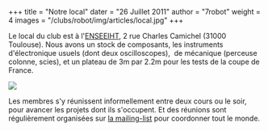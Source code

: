 +++
title = "Notre local"
dater = "26 Juillet 2011"
author = "7robot"
weight = 4
images = "/clubs/robot/img/articles/local.jpg"
+++

<p>
	Le local du club est &agrave; l&#39;<a href="http://www.enseeiht.fr/fr/contacts.html">ENSEEIHT</a>, 2 rue Charles Camichel (31000 Toulouse). Nous avons un stock de composants, les instruments d&#39;&eacute;lectronique usuels (dont deux oscilloscopes), &nbsp;de m&eacute;canique (perceuse colonne, scies), et un plateau de 3m par 2.2m pour les tests de la coupe de France.</p>
<p>
	<img src="/clubs/robot/img/articles/local.jpg" /></p>
<p>
	Les membres s&#39;y r&eacute;unissent informellement entre deux cours ou le soir, pour avancer les projets dont ils s&#39;occupent. Et des r&eacute;unions sont r&eacute;guli&egrave;rement organis&eacute;es sur <a href="../contact">la mailing-list</a> pour coordonner tout le monde.</p>
